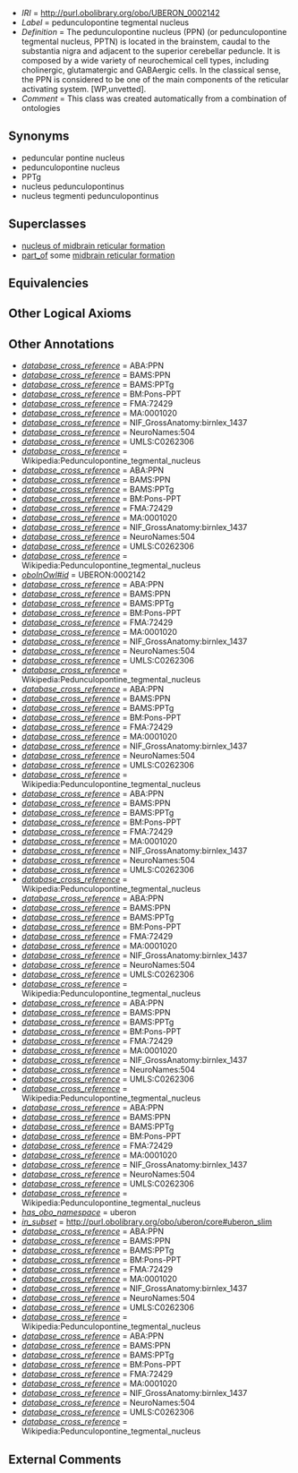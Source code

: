  * *IRI* = http://purl.obolibrary.org/obo/UBERON_0002142
 * *Label* = pedunculopontine tegmental nucleus
 * *Definition* = The pedunculopontine nucleus (PPN) (or pedunculopontine tegmental nucleus, PPTN) is located in the brainstem, caudal to the substantia nigra and adjacent to the superior cerebellar peduncle. It is composed by a wide variety of neurochemical cell types, including cholinergic, glutamatergic and GABAergic cells. In the classical sense, the PPN is considered to be one of the main components of the reticular activating system. [WP,unvetted].
 * *Comment* = This class was created automatically from a combination of ontologies

## Synonyms

 * peduncular pontine nucleus
 * pedunculopontine nucleus
 * PPTg
 * nucleus pedunculopontinus
 * nucleus tegmenti pedunculopontinus

## Superclasses

 * [nucleus of midbrain reticular formation](../../UBERON/15/UBERON_0007415.md)
 * [part_of](../../BFO/50/BFO_0000050.md) some [midbrain reticular formation](../../UBERON/39/UBERON_0002639.md)

## Equivalencies


## Other Logical Axioms


## Other Annotations

 * *[database_cross_reference](../../ef/oboInOwl#hasDbXref.md)* = ABA:PPN
 * *[database_cross_reference](../../ef/oboInOwl#hasDbXref.md)* = BAMS:PPN
 * *[database_cross_reference](../../ef/oboInOwl#hasDbXref.md)* = BAMS:PPTg
 * *[database_cross_reference](../../ef/oboInOwl#hasDbXref.md)* = BM:Pons-PPT
 * *[database_cross_reference](../../ef/oboInOwl#hasDbXref.md)* = FMA:72429
 * *[database_cross_reference](../../ef/oboInOwl#hasDbXref.md)* = MA:0001020
 * *[database_cross_reference](../../ef/oboInOwl#hasDbXref.md)* = NIF_GrossAnatomy:birnlex_1437
 * *[database_cross_reference](../../ef/oboInOwl#hasDbXref.md)* = NeuroNames:504
 * *[database_cross_reference](../../ef/oboInOwl#hasDbXref.md)* = UMLS:C0262306
 * *[database_cross_reference](../../ef/oboInOwl#hasDbXref.md)* = Wikipedia:Pedunculopontine_tegmental_nucleus
 * *[database_cross_reference](../../ef/oboInOwl#hasDbXref.md)* = ABA:PPN
 * *[database_cross_reference](../../ef/oboInOwl#hasDbXref.md)* = BAMS:PPN
 * *[database_cross_reference](../../ef/oboInOwl#hasDbXref.md)* = BAMS:PPTg
 * *[database_cross_reference](../../ef/oboInOwl#hasDbXref.md)* = BM:Pons-PPT
 * *[database_cross_reference](../../ef/oboInOwl#hasDbXref.md)* = FMA:72429
 * *[database_cross_reference](../../ef/oboInOwl#hasDbXref.md)* = MA:0001020
 * *[database_cross_reference](../../ef/oboInOwl#hasDbXref.md)* = NIF_GrossAnatomy:birnlex_1437
 * *[database_cross_reference](../../ef/oboInOwl#hasDbXref.md)* = NeuroNames:504
 * *[database_cross_reference](../../ef/oboInOwl#hasDbXref.md)* = UMLS:C0262306
 * *[database_cross_reference](../../ef/oboInOwl#hasDbXref.md)* = Wikipedia:Pedunculopontine_tegmental_nucleus
 * *[oboInOwl#id](../../id/oboInOwl#id.md)* = UBERON:0002142
 * *[database_cross_reference](../../ef/oboInOwl#hasDbXref.md)* = ABA:PPN
 * *[database_cross_reference](../../ef/oboInOwl#hasDbXref.md)* = BAMS:PPN
 * *[database_cross_reference](../../ef/oboInOwl#hasDbXref.md)* = BAMS:PPTg
 * *[database_cross_reference](../../ef/oboInOwl#hasDbXref.md)* = BM:Pons-PPT
 * *[database_cross_reference](../../ef/oboInOwl#hasDbXref.md)* = FMA:72429
 * *[database_cross_reference](../../ef/oboInOwl#hasDbXref.md)* = MA:0001020
 * *[database_cross_reference](../../ef/oboInOwl#hasDbXref.md)* = NIF_GrossAnatomy:birnlex_1437
 * *[database_cross_reference](../../ef/oboInOwl#hasDbXref.md)* = NeuroNames:504
 * *[database_cross_reference](../../ef/oboInOwl#hasDbXref.md)* = UMLS:C0262306
 * *[database_cross_reference](../../ef/oboInOwl#hasDbXref.md)* = Wikipedia:Pedunculopontine_tegmental_nucleus
 * *[database_cross_reference](../../ef/oboInOwl#hasDbXref.md)* = ABA:PPN
 * *[database_cross_reference](../../ef/oboInOwl#hasDbXref.md)* = BAMS:PPN
 * *[database_cross_reference](../../ef/oboInOwl#hasDbXref.md)* = BAMS:PPTg
 * *[database_cross_reference](../../ef/oboInOwl#hasDbXref.md)* = BM:Pons-PPT
 * *[database_cross_reference](../../ef/oboInOwl#hasDbXref.md)* = FMA:72429
 * *[database_cross_reference](../../ef/oboInOwl#hasDbXref.md)* = MA:0001020
 * *[database_cross_reference](../../ef/oboInOwl#hasDbXref.md)* = NIF_GrossAnatomy:birnlex_1437
 * *[database_cross_reference](../../ef/oboInOwl#hasDbXref.md)* = NeuroNames:504
 * *[database_cross_reference](../../ef/oboInOwl#hasDbXref.md)* = UMLS:C0262306
 * *[database_cross_reference](../../ef/oboInOwl#hasDbXref.md)* = Wikipedia:Pedunculopontine_tegmental_nucleus
 * *[database_cross_reference](../../ef/oboInOwl#hasDbXref.md)* = ABA:PPN
 * *[database_cross_reference](../../ef/oboInOwl#hasDbXref.md)* = BAMS:PPN
 * *[database_cross_reference](../../ef/oboInOwl#hasDbXref.md)* = BAMS:PPTg
 * *[database_cross_reference](../../ef/oboInOwl#hasDbXref.md)* = BM:Pons-PPT
 * *[database_cross_reference](../../ef/oboInOwl#hasDbXref.md)* = FMA:72429
 * *[database_cross_reference](../../ef/oboInOwl#hasDbXref.md)* = MA:0001020
 * *[database_cross_reference](../../ef/oboInOwl#hasDbXref.md)* = NIF_GrossAnatomy:birnlex_1437
 * *[database_cross_reference](../../ef/oboInOwl#hasDbXref.md)* = NeuroNames:504
 * *[database_cross_reference](../../ef/oboInOwl#hasDbXref.md)* = UMLS:C0262306
 * *[database_cross_reference](../../ef/oboInOwl#hasDbXref.md)* = Wikipedia:Pedunculopontine_tegmental_nucleus
 * *[database_cross_reference](../../ef/oboInOwl#hasDbXref.md)* = ABA:PPN
 * *[database_cross_reference](../../ef/oboInOwl#hasDbXref.md)* = BAMS:PPN
 * *[database_cross_reference](../../ef/oboInOwl#hasDbXref.md)* = BAMS:PPTg
 * *[database_cross_reference](../../ef/oboInOwl#hasDbXref.md)* = BM:Pons-PPT
 * *[database_cross_reference](../../ef/oboInOwl#hasDbXref.md)* = FMA:72429
 * *[database_cross_reference](../../ef/oboInOwl#hasDbXref.md)* = MA:0001020
 * *[database_cross_reference](../../ef/oboInOwl#hasDbXref.md)* = NIF_GrossAnatomy:birnlex_1437
 * *[database_cross_reference](../../ef/oboInOwl#hasDbXref.md)* = NeuroNames:504
 * *[database_cross_reference](../../ef/oboInOwl#hasDbXref.md)* = UMLS:C0262306
 * *[database_cross_reference](../../ef/oboInOwl#hasDbXref.md)* = Wikipedia:Pedunculopontine_tegmental_nucleus
 * *[database_cross_reference](../../ef/oboInOwl#hasDbXref.md)* = ABA:PPN
 * *[database_cross_reference](../../ef/oboInOwl#hasDbXref.md)* = BAMS:PPN
 * *[database_cross_reference](../../ef/oboInOwl#hasDbXref.md)* = BAMS:PPTg
 * *[database_cross_reference](../../ef/oboInOwl#hasDbXref.md)* = BM:Pons-PPT
 * *[database_cross_reference](../../ef/oboInOwl#hasDbXref.md)* = FMA:72429
 * *[database_cross_reference](../../ef/oboInOwl#hasDbXref.md)* = MA:0001020
 * *[database_cross_reference](../../ef/oboInOwl#hasDbXref.md)* = NIF_GrossAnatomy:birnlex_1437
 * *[database_cross_reference](../../ef/oboInOwl#hasDbXref.md)* = NeuroNames:504
 * *[database_cross_reference](../../ef/oboInOwl#hasDbXref.md)* = UMLS:C0262306
 * *[database_cross_reference](../../ef/oboInOwl#hasDbXref.md)* = Wikipedia:Pedunculopontine_tegmental_nucleus
 * *[database_cross_reference](../../ef/oboInOwl#hasDbXref.md)* = ABA:PPN
 * *[database_cross_reference](../../ef/oboInOwl#hasDbXref.md)* = BAMS:PPN
 * *[database_cross_reference](../../ef/oboInOwl#hasDbXref.md)* = BAMS:PPTg
 * *[database_cross_reference](../../ef/oboInOwl#hasDbXref.md)* = BM:Pons-PPT
 * *[database_cross_reference](../../ef/oboInOwl#hasDbXref.md)* = FMA:72429
 * *[database_cross_reference](../../ef/oboInOwl#hasDbXref.md)* = MA:0001020
 * *[database_cross_reference](../../ef/oboInOwl#hasDbXref.md)* = NIF_GrossAnatomy:birnlex_1437
 * *[database_cross_reference](../../ef/oboInOwl#hasDbXref.md)* = NeuroNames:504
 * *[database_cross_reference](../../ef/oboInOwl#hasDbXref.md)* = UMLS:C0262306
 * *[database_cross_reference](../../ef/oboInOwl#hasDbXref.md)* = Wikipedia:Pedunculopontine_tegmental_nucleus
 * *[has_obo_namespace](../../ce/oboInOwl#hasOBONamespace.md)* = uberon
 * *[in_subset](../../et/oboInOwl#inSubset.md)* = http://purl.obolibrary.org/obo/uberon/core#uberon_slim
 * *[database_cross_reference](../../ef/oboInOwl#hasDbXref.md)* = ABA:PPN
 * *[database_cross_reference](../../ef/oboInOwl#hasDbXref.md)* = BAMS:PPN
 * *[database_cross_reference](../../ef/oboInOwl#hasDbXref.md)* = BAMS:PPTg
 * *[database_cross_reference](../../ef/oboInOwl#hasDbXref.md)* = BM:Pons-PPT
 * *[database_cross_reference](../../ef/oboInOwl#hasDbXref.md)* = FMA:72429
 * *[database_cross_reference](../../ef/oboInOwl#hasDbXref.md)* = MA:0001020
 * *[database_cross_reference](../../ef/oboInOwl#hasDbXref.md)* = NIF_GrossAnatomy:birnlex_1437
 * *[database_cross_reference](../../ef/oboInOwl#hasDbXref.md)* = NeuroNames:504
 * *[database_cross_reference](../../ef/oboInOwl#hasDbXref.md)* = UMLS:C0262306
 * *[database_cross_reference](../../ef/oboInOwl#hasDbXref.md)* = Wikipedia:Pedunculopontine_tegmental_nucleus
 * *[database_cross_reference](../../ef/oboInOwl#hasDbXref.md)* = ABA:PPN
 * *[database_cross_reference](../../ef/oboInOwl#hasDbXref.md)* = BAMS:PPN
 * *[database_cross_reference](../../ef/oboInOwl#hasDbXref.md)* = BAMS:PPTg
 * *[database_cross_reference](../../ef/oboInOwl#hasDbXref.md)* = BM:Pons-PPT
 * *[database_cross_reference](../../ef/oboInOwl#hasDbXref.md)* = FMA:72429
 * *[database_cross_reference](../../ef/oboInOwl#hasDbXref.md)* = MA:0001020
 * *[database_cross_reference](../../ef/oboInOwl#hasDbXref.md)* = NIF_GrossAnatomy:birnlex_1437
 * *[database_cross_reference](../../ef/oboInOwl#hasDbXref.md)* = NeuroNames:504
 * *[database_cross_reference](../../ef/oboInOwl#hasDbXref.md)* = UMLS:C0262306
 * *[database_cross_reference](../../ef/oboInOwl#hasDbXref.md)* = Wikipedia:Pedunculopontine_tegmental_nucleus

## External Comments

